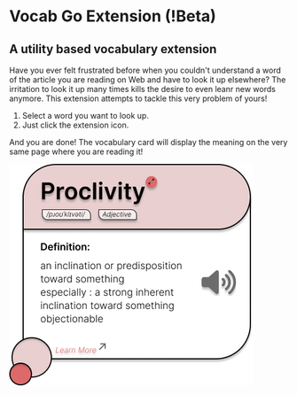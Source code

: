 # Vocab Go Extension (!Beta)
## A utility based vocabulary extension 
Have you ever felt frustrated before when you couldn't understand a word of the article you are reading on Web and have to look it up elsewhere? The irritation to look it up many times kills the desire to even leanr new words anymore.
This extension attempts to tackle this very problem of yours!
1. Select a word you want to look up.
2. Just click the extension icon.

And you are done! The vocabulary card will display the meaning on the very same page where you are reading it!


![UI of the look-up](https://github.com/Rebooting-Me/Extension/blob/main/Frame%201.jpg?raw=true) 
